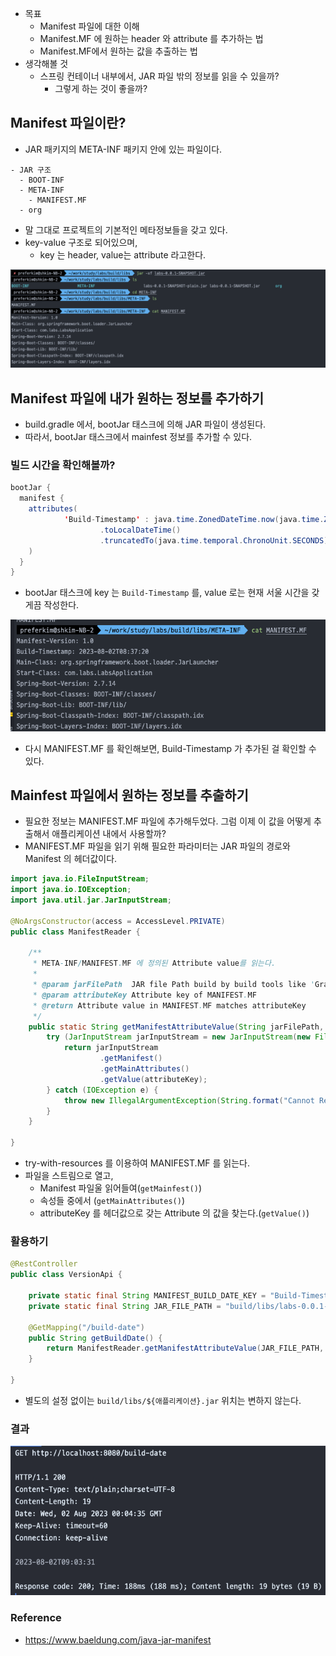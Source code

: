 - 목표  
  - Manifest 파일에 대한 이해
  - Manifest.MF 에 원하는 header 와 attribute 를 추가하는 법
  - Manifest.MF에서 원하는 값을 추출하는 법
- 생각해볼 것
  - 스프링 컨테이너 내부에서, JAR 파일 밖의 정보를 읽을 수 있을까?
    - 그렇게 하는 것이 좋을까?

## Manifest 파일이란?

- JAR 패키지의 META-INF 패키지 안에 있는 파일이다.

```
- JAR 구조
  - BOOT-INF 
  - META-INF
    - MANIFEST.MF
  - org
```

- 말 그대로 프로젝트의 기본적인 메타정보들을 갖고 있다.
- key-value 구조로 되어있으며, 
  - key 는 header, value는 attribute 라고한다.
  
![img.png](Posting/Spring/img/img.png)
  
## Manifest 파일에 내가 원하는 정보를 추가하기

- build.gradle 에서, bootJar 태스크에 의해 JAR 파일이 생성된다.
- 따라서, bootJar 태스크에서 mainfest 정보를 추가할 수 있다.

### 빌드 시간을 확인해볼까?

```java
bootJar {
  manifest {
    attributes(
            'Build-Timestamp' : java.time.ZonedDateTime.now(java.time.ZoneId.of("Asia/Seoul"))
                    .toLocalDateTime()
                    .truncatedTo(java.time.temporal.ChronoUnit.SECONDS)
    )
  }
}
```

- bootJar 태스크에 key 는 `Build-Timestamp` 를, value 로는 현재 서울 시간을 갖게끔 작성한다.

![img_1.png](Posting/Spring/img/img_1.png)

- 다시 MANIFEST.MF 를 확인해보면, Build-Timestamp 가 추가된 걸 확인할 수 있다.


## Mainfest 파일에서 원하는 정보를 추출하기 

- 필요한 정보는 MANIFEST.MF 파일에 추가해두었다. 그럼 이제 이 값을 어떻게 추출해서 애플리케이션 내에서 사용할까?
- MANIFEST.MF 파일을 읽기 위해 필요한 파라미터는 JAR 파일의 경로와 Manifest 의 헤더값이다.

```java
import java.io.FileInputStream;
import java.io.IOException;
import java.util.jar.JarInputStream;

@NoArgsConstructor(access = AccessLevel.PRIVATE)
public class ManifestReader {

    /**
     * META-INF/MANIFEST.MF 에 정의된 Attribute value를 읽는다.
     *
     * @param jarFilePath  JAR file Path build by build tools like 'Gradle'
     * @param attributeKey Attribute key of MANIFEST.MF
     * @return Attribute value in MANIFEST.MF matches attributeKey
     */
    public static String getManifestAttributeValue(String jarFilePath, String attributeKey) {
        try (JarInputStream jarInputStream = new JarInputStream(new FileInputStream(jarFilePath))) {
            return jarInputStream
                    .getManifest()
                    .getMainAttributes()
                    .getValue(attributeKey);
        } catch (IOException e) {
            throw new IllegalArgumentException(String.format("Cannot Read JAR from %s", jarFilePath));
        }
    }

}
```

- try-with-resources 를 이용하여 MANIFEST.MF 를 읽는다. 
- 파일을 스트림으로 열고, 
  - Manifest 파일울 읽어들여(`getMainfest()`)
  - 속성들 중에서 (`getMainAttributes()`) 
  - attributeKey 를 헤더값으로 갖는 Attribute 의 값을 찾는다.(`getValue()`)

### 활용하기

```java
@RestController
public class VersionApi {

    private static final String MANIFEST_BUILD_DATE_KEY = "Build-Timestamp";
    private static final String JAR_FILE_PATH = "build/libs/labs-0.0.1-SNAPSHOT.jar";

    @GetMapping("/build-date")
    public String getBuildDate() {
        return ManifestReader.getManifestAttributeValue(JAR_FILE_PATH, MANIFEST_BUILD_DATE_KEY);
    }

}
```

- 별도의 설정 없이는 `build/libs/${애플리케이션}.jar` 위치는 변하지 않는다.


### 결과

![img_2.png](Posting/Spring/img/img_2.png)

### Reference

- https://www.baeldung.com/java-jar-manifest